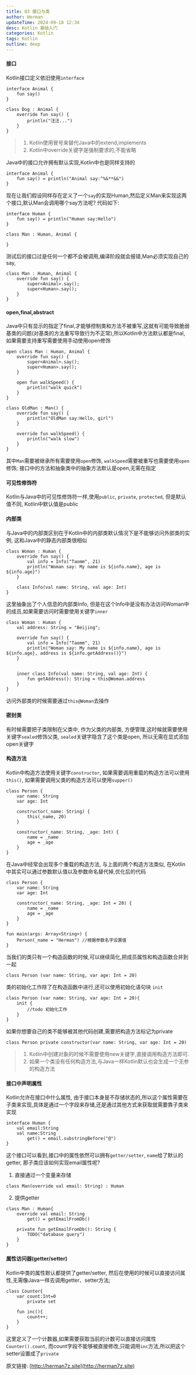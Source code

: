```yaml
---
title: 03 接口与类
author: Herman
updateTime: 2024-09-18 12:34
desc: Kotlin 基础入门
categories: Kotlin
tags: Kotlin
outline: deep
---
```



#### 接口

Kotlin接口定义依旧使用`interface`

```
interface Animal {
    fun say()
}

class Dog : Animal {
    override fun say() {
        println("汪汪...")
    }
}

```
> 1. Kotlin使用冒号来替代Java中的extend,implements
> 2. Kotlin中override关键字是强制要求的,不能省略

Java中的接口允许拥有默认实现,Kotlin中也是同样支持的

```
interface Animal {
    fun say() = println("Animal say:^%&**&&")
}
```

现在让我们假设同样存在定义了一个`say`的实现Human,然后定义Man来实现这两个接口,默认Man会调用哪个say方法呢? 代码如下:
```
interface Human {
    fun say() = println("Human say:Hello")
}

class Man : Human, Animal {

}
```

测试后的接口过是任何一个都不会被调用,编译阶段就会报错,Man必须实现自己的say,
```
class Man : Human, Animal {
    override fun say() {
        super<Animal>.say();
        super<Human>.say();
    }
}
```

#### open,final,abstract
Java中只有显示的指定了final,才能够控制类和方法不被重写,这就有可能导致脆弱基类的问题(对基类的方法重写导致行为不正常),所以Kotlin中方法默认都是final, 如果需要支持重写需要使用手动使用open修饰

```
open class Man : Human, Animal {
    override fun say() {
        super<Animal>.say();
        super<Human>.say();
    }

    open fun walkSpeed() {
        println("walk quick")
    }
}

class OldMan : Man() {
    override fun say() {
        println("OldMan say:Hello, girl")
    }

    override fun walkSpeed() {
        println("walk slow")
    }
}

```

其中`Man`需要被继承所有需要使用`open`修饰, `walkSpeed`需要被重写也需要使用`open`修饰; 接口中的方法和抽象类中的抽象方法默认是open,无需在指定

#### 可见性修饰符

Kotlin与Java中的可见性修饰符一样,使用`public`, `private`, `protected`, 但是默认值不同, Kotlin中默认值是public

#### 内部类
与Java中的内部类区别在于Kotlin中的内部类默认情况下是不能够访问外部类的实例, 这和Java中的静态内部类很相似

```
class Woman : Human {
    override fun say() {
        val info = Info("Taomm", 21)
        println("Woman say: My name is ${info.name}, age is ${info.age}")
    }

    class Info(val name: String, val age: Int)
}
```

这里抽象出了个人信息的内部类Info, 但是在这个Info中是没有办法访问Woman中的成员,如果需要访问时需要使用关键字`inner`


```
class Woman : Human {
    val address: String = "Beijing";

    override fun say() {
        val info = Info("Taomm", 21)
        println("Woman say: My name is ${info.name}, age is ${info.age}, address is ${info.getAddress()}")
    }


    inner class Info(val name: String, val age: Int) {
        fun getAddress(): String = this@Woman.address
    }
}

```

访问外部类的时候需要通过`this@Woman`去操作

#### 密封类
有时候需要把子类限制在父类中, 作为父类的内部类, 方便管理,这时候就需要使用关键字`sealed`修饰父类, `sealed`关键字隐含了这个类是open, 所以无需在显式添加open关键字




#### 构造方法
Kotlin中构造方法使用关键字`constructor`, 如果需要调用重载的构造方法可以使用`this()`, 如果需要调用父类的构造方法可以使用`supper()`

```
class Person {
    var name: String
    var age: Int

    constructor(_name: String) {
        this(_name, 20)
    }

    constructor(_name: String, _age: Int) {
        name = _name
        age = _age
    }
}
```
在Java中经常会出现多个重载的构造方法, 与上面的两个构造方法类似, 在Kotlin中其实可以通过参数默认值以及参数命名替代掉,优化后的代码
```
class Person {
    var name: String
    var age: Int

    constructor(_name: String, _age: Int = 20) {
        name = _name
        age = _age
    }
}

fun main(args: Array<String>) {
    Person(_name = "Herman") //根据参数名字设置值
}
```

当我们的类只有一个构造函数的时候,可以继续简化,把成员属性和构造函数合并到一起

```
class Person (var name: String, var age: Int = 20) 
```

类的初始化工作除了在构造函数中进行,还可以使用初始化语句块 `init`
```
class Person (var name: String, var age: Int = 20){
    init {
        //todo 初始化工作
    }
}
```

如果你想要自己的类不能够被其他代码创建,需要把构造方法标记为private
```
class Person private constructor(var name: String, var age: Int = 20) 
```

> 1. Kotlin中创建对象的时候不需要使用new关键字,直接调用构造方法即可.
> 2. 如果一个类没有任何构造方法,与Java一样Kotlin默认也会生成一个无参的构造方法



#### 接口中声明属性
Kotlin允许在接口中什么属性, 由于接口本身是不存储状态的,所以这个属性需要在子类来实现,具体是通过一个字段来存储,还是通过其他方式来获取就需要靠子类来实现

```
interface Human {
    val email:String
    val name:String
        get() = email.substringBefore("@")
}
```
这个接口可以看到,接口中的属性依然可以拥有`getter/setter`, `name`给了默认的getter, 那子类应该如何实现email属性呢?

1. 直接通过一个变量来存储

```
class Man(override val email: String) : Human 
```

2. 提供getter

```
class Man : Human{
    override val email: String
        get() = getEmailFromDb()

    private fun getEmailFromDb(): String {
        TODO("database query")
    }
}
```

#### 属性访问器(getter/setter)
Kotlin中类的属性默认都提供了getter/setter, 然后在使用的时候可以直接访问属性,无需像Java一样去调用getter、setter方法;

```
class Counter{
    var count:Int=0
        private set

    fun inc(){
        count++;
    }
}
```

这里定义了一个计数器,如果需要获取当前的计数可以直接访问属性`Counter().count`, 而count字段不能够被直接修改,只能调用`inc`方法,所以把这个setter设置成了`private`



原文链接: [http://herman7z.site](http://herman7z.site)
